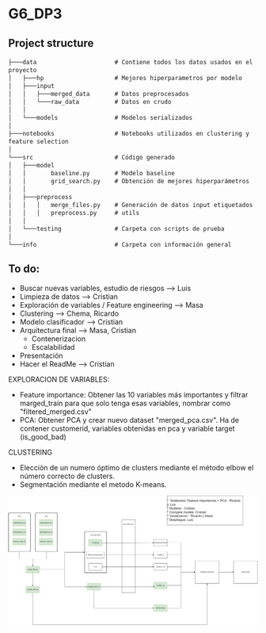 # G6_DP3

## Project structure

```
├───data                      # Contiene todos los datos usados en el proyecto
│   ├───hp                    # Mejores hiperparametros por modelo
│   ├───input                 
│   │   ├───merged_data       # Datos preprocesados
│   │   └───raw_data          # Datos en crudo
│   │
│   └───models                # Modelos serializados
│
├───notebooks                 # Notebooks utilizados en clustering y feature selection
│
└───src                       # Código generado
│   ├───model
│   │       baseline.py       # Modelo baseline
│   │       grid_search.py    # Obtención de mejores hiperparámetros
│   │
│   ├───preprocess            
│   │   │   merge_files.py    # Generación de datos input etiquetados
│   │   │   preprocess.py     # utils
│   │
│   └───testing               # Carpeta con scripts de prueba
│
└───info                      # Carpeta con información general 
```

## To do:

* Buscar nuevas variables, estudio de riesgos --> Luis
* Limpieza de datos --> Cristian
* Exploración de variables / Feature engineering --> Masa
* Clustering --> Chema, Ricardo
* Modelo clasificador --> Cristian 
* Arquitectura final --> Masa, Cristian
    - Contenerizacion
    - Escalabilidad
* Presentación
* Hacer el ReadMe --> Cristian

EXPLORACION DE VARIABLES:

- Feature importance: Obtener las 10 variables más importantes y filtrar marged_train para que solo tenga esas variables, nombrar como "filtered_merged.csv"
- PCA: Obtener PCA y crear nuevo dataset "merged_pca.csv". Ha de contener customerid, variables obtenidas en pca y variable target (is_good_bad)

CLUSTERING

+ Elección de un numero óptimo de clusters mediante el método elbow el número correcto de clusters.
+ Segmentación mediante el metodo K-means.

![](flowchart.drawio.png)